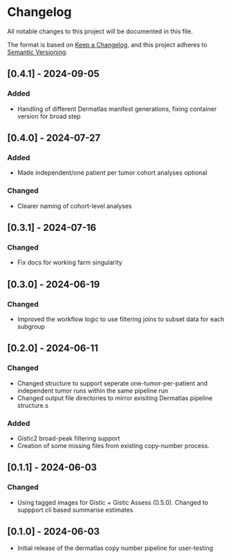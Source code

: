 # Changelog
All notable changes to this project will be documented in this file.

The format is based on [Keep a Changelog](https://keepachangelog.com/en/1.0.0/),
and this project adheres to [Semantic Versioning](https://semver.org/spec/v2.0.0.html).


## [0.4.1] - 2024-09-05
### Added
- Handling of different Dermatlas manifest generations, fixing container version for broad step


## [0.4.0] - 2024-07-27
### Added
- Made independent/one patient per tumor cohort analyses optional
### Changed
- Clearer naming of cohort-level analyses

## [0.3.1] - 2024-07-16
### Changed
- Fix docs for working farm singularity

## [0.3.0] - 2024-06-19
### Changed
- Improved the workflow logic to use filtering joins to subset data for each subgroup


## [0.2.0] - 2024-06-11
### Changed
- Changed structure to support seperate one-tumor-per-patient and independent tumor runs within the same pipeline run
- Changed output file directories to mirror exisiting Dermatlas pipeline structure.s

### Added 
- Gistic2 broad-peak filtering support
- Creation of some missing files from existing copy-number process.

## [0.1.1] - 2024-06-03
### Changed
- Using tagged images for Gistic + Gistic Assess (0.5.0). Changed to suppport 
cli based summarise estimates

## [0.1.0] - 2024-06-03
- Initial release of the dermatlas copy number pipeline for user-testing
